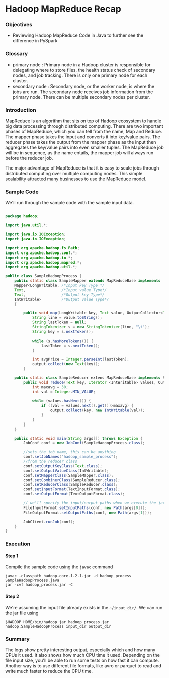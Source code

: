 # Hadoop MapReduce Recap

### Objectives

- Reviewing Hadoop MapReduce Code in Java to further see the difference in PySpark

### Glossary 

- primary node : Primary node in a Hadoop cluster is responsible for delegating where to store files, the health status check of secondary nodes, and job tracking. There is only one primary node for each cluster.
- secondary node : Secondary node, or the worker node, is where the jobs are run. The secondary node receives job information from the primary node. There can be multiple secondary nodes per cluster.

### Introduction

MapReduce is an algorithm that sits on top of Hadoop ecosystem to handle big data processing through distributed computing. There are two important phases of MapReduce, which you can tell from the name, Map and Reduce. The mapper phase takes the input and converts it into key/value pairs. The reducer phase takes the output from the mapper phase as the input then aggregates the key/value pairs into even smaller tuples. The MapReduce job will be in sequence, as the name entails, the mapper job will always run before the reducer job.

The major advantage of MapReduce is that it is easy to scale jobs through distributed computing over multiple computing nodes. This simple scalability attracted many businesses to use the MapReduce model.


### Sample Code

We'll run through the sample code with the sample input data.

```java

package hadoop;

import java.util.*; 

import java.io.IOException; 
import java.io.IOException; 

import org.apache.hadoop.fs.Path; 
import org.apache.hadoop.conf.*; 
import org.apache.hadoop.io.*; 
import org.apache.hadoop.mapred.*; 
import org.apache.hadoop.util.*; 

public class SampleHadoopProcess {
	public static class SampleMapper extends MapReduceBase implements 
	Mapper<LongWritable, /*Input key Type */ 
	Text,                /*Input value Type*/ 
	Text,                /*Output key Type*/ 
	IntWritable>         /*Output value Type*/ 
	{

		public void map(LongWritable key, Text value, OutputCollector<Text, IntWritable> output, Reporter reporter) throws IOException {
			String line = value.toString();
			String lastToken = null;
			StringTokenizer s = new StringTokenizer(line, "\t");
			String key = s.nextToken();

			while (s.hasMoreTokens()) {
				lastToken = s.nextToken();
			}

			int avgPrice = Integer.parseInt(lastToken);
			output.collect(new Text(key));
		}

	public static class SampleReducer extens MapReduceBase implements Reducer<Text, IntWritable, Text, IntWritable> {
		public void reduce(Text key, Iterator <IntWritable> values, OutputCollector<Text, IntWritable> output, Reporter reporter) throws IOException { 
			int maxavg = 30; 
			int val = Integer.MIN_VALUE; 
            
        	while (values.hasNext()) { 
            	if ((val = values.next().get())>maxavg) { 
            		output.collect(key, new IntWritable(val)); 
            	} 
        	}
        } 
	}

	public static void main(String args[]) throws Exception {
		JobConf conf = new JobConf(SampleHadoopProcess.class);

		//sets the job name, this can be anything
		conf.setJobNames("hadoop_sample_process");
		//from the reducer class
		conf.setOutputKeyClass(Text.class);
		conf.setOutputValueClass(IntWritable);
		conf.setMapperClass(SampleMapper.class);
		conf.setCombinerClass(SampleReducer.class);
		conf.setReducerClass(SampleReducer.class);
		conf.setInputFormat(TextInputFormat.class);
		conf.setOutputFormat(TextOutputFormat.class);

		// we'll specify the input/output paths when we execute the jar file
		FileInputFormat.setInputPaths(conf, new Path(args[0]));
		FileOutputFormat.setOutputPaths(conf, new Path(args[1]));

		JobClient.runJob(conf);
	}
}
```

### Execution

#### Step 1

Compile the sample code using the `javac` command

```
javac -classpath hadoop-core-1.2.1.jar -d hadoop_process SampleHadoopProcess.java
jar -cvf hadoop_process.jar -C 
```

#### Step 2

We're assuming the input file already exists in the `~/input_dir/`. We can run the jar file using

```
$HADOOP_HOME/bin/hadoop jar hadoop_process.jar hadoop.SampleHadoopProcess input_dir output_dir
```



### Summary

The logs show pretty interesting output, especially which and how many CPUs it used. It also shows how much CPU time it used. Depending on the file input size, you'll be able to run some tests on how fast it can compute. Another way is to use different file formats, like avro or parquet to read and write much faster to reduce the CPU time. 
